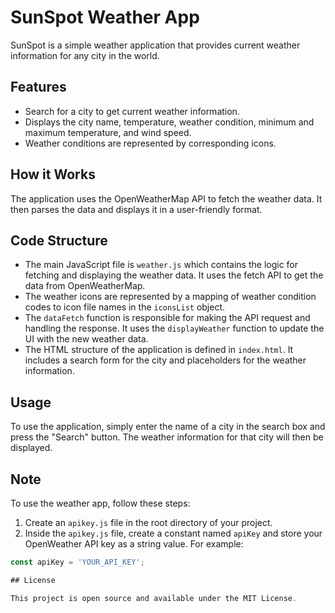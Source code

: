 # SunSpot Weather App

SunSpot is a simple weather application that provides current weather information for any city in the world.

## Features

- Search for a city to get current weather information.
- Displays the city name, temperature, weather condition, minimum and maximum temperature, and wind speed.
- Weather conditions are represented by corresponding icons.

## How it Works

The application uses the OpenWeatherMap API to fetch the weather data. It then parses the data and displays it in a user-friendly format.

## Code Structure

- The main JavaScript file is `weather.js` which contains the logic for fetching and displaying the weather data. It uses the fetch API to get the data from OpenWeatherMap.
- The weather icons are represented by a mapping of weather condition codes to icon file names in the `iconsList` object.
- The `dataFetch` function is responsible for making the API request and handling the response. It uses the `displayWeather` function to update the UI with the new weather data.
- The HTML structure of the application is defined in `index.html`. It includes a search form for the city and placeholders for the weather information.

## Usage

To use the application, simply enter the name of a city in the search box and press the "Search" button. The weather information for that city will then be displayed.

## Note

To use the weather app, follow these steps:

1. Create an `apikey.js` file in the root directory of your project.
2. Inside the `apikey.js` file, create a constant named `apiKey` and store your OpenWeather API key as a string value. For example:

```javascript
const apiKey = 'YOUR_API_KEY';

## License

This project is open source and available under the MIT License.
```
